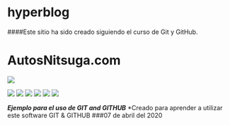# hyperblog
####Este sitio ha sido creado siguiendo el curso de Git y GitHub.

# AutosNitsuga.com

![](https://i.imgur.com/PpHefpi.png)

![](https://img.shields.io/github/stars/pandao/editor.md.svg) ![](https://img.shields.io/github/forks/pandao/editor.md.svg) ![](https://img.shields.io/github/tag/pandao/editor.md.svg) ![](https://img.shields.io/github/release/pandao/editor.md.svg) ![](https://img.shields.io/github/issues/pandao/editor.md.svg) ![](https://img.shields.io/bower/v/editor.md.svg)

***Ejemplo para el uso de GIT and GITHUB*** 
*Creado para aprender a utilizar este software GIT & GITHUB
###07 de abril del 2020